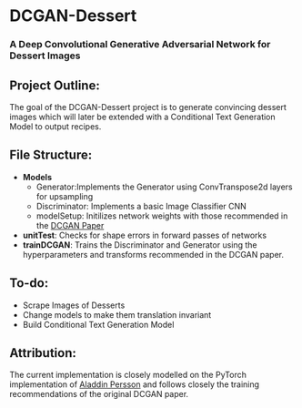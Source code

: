 # DCGAN-Dessert
### A Deep Convolutional Generative Adversarial Network for Dessert Images

## Project Outline:
The goal of the DCGAN-Dessert project is to generate convincing dessert images which will later be extended with a Conditional Text Generation Model to output recipes.

## File Structure:
* __Models__
  * Generator:Implements the Generator using ConvTranspose2d layers for upsampling
  * Discriminator: Implements a basic Image Classifier CNN
  * modelSetup: Initilizes network weights with those recommended in the [DCGAN Paper](https://arxiv.org/pdf/1511.06434v2.pdf)
* __unitTest__: Checks for shape errors in forward passes of networks
* __trainDCGAN__: Trains the Discriminator and Generator using the hyperparameters and transforms recommended in the DCGAN paper.

## To-do:
* Scrape Images of Desserts
* Change models to make them translation invariant
* Build Conditional Text Generation Model

## Attribution:
The current implementation is closely modelled on the PyTorch implementation of [Aladdin Persson](https://github.com/aladdinpersson) and follows closely the training recommendations of the original DCGAN paper.

